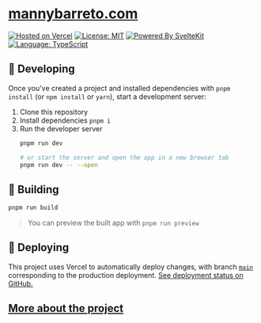 # [mannybarreto.com](https://www.mannybarreto.com)
[![Hosted on Vercel](https://img.shields.io/github/deployments/mannybarreto/mannybarreto.com/production?label=vercel&logo=vercel)](https://www.mannybarreto.com/)
[![License: MIT](https://img.shields.io/badge/license-MIT-brightgreen.svg?style=flat&logo=license)](https://github.com/mannybarreto/mannybarreto.com/blob/main/LICENSE)
[![Powered By SvelteKit](https://img.shields.io/badge/powered%20by-sveltekit-FF3C02.svg?style=flat&logo=svelte)](https://kit.svelte.dev/)
[![Language: TypeScript](https://img.shields.io/badge/language-typescript-blue.svg?style=flat&logo=typescript)](https://www.typescriptlang.org/)

## 🚧 Developing

Once you've created a project and installed dependencies with `pnpm install` (or `npm install` or `yarn`), start a development server:

1. Clone this repository
2. Install dependencies `pnpm i`
3. Run the developer server
    ```bash
    pnpm run dev

    # or start the server and open the app in a new browser tab
    pnpm run dev -- --open
    ```

## 🔨 Building

```bash
pnpm run build
```

> You can preview the built app with `pnpm run preview`

## 🚀 Deploying

This project uses Vercel to automatically deploy changes, with branch [`main`](https://github.com/mannybarreto/mannybarreto.com/tree/main) corresponding to the production deployment. [See deployment status on GitHub.](https://github.com/mannybarreto/mannybarreto.com/deployments)

## [More about the project](https://www.mannybarreto.com/projects/mannybarreto.com)
